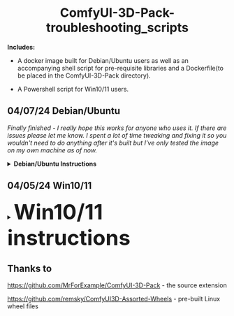 <h1 align="center">ComfyUI-3D-Pack-troubleshooting_scripts</h1>

  <strong>Includes:</strong>
    <br>
  - A docker image built for Debian/Ubuntu users as well as an accompanying shell script for pre-requisite libraries and a Dockerfile(to be placed in the ComfyUI-3D-Pack directory).


  - A Powershell script for Win10/11 users.


## 04/07/24 Debian/Ubuntu
*Finally finished - I really hope this works for anyone who uses it. If there are issues please let me know. I spent a lot of time tweaking and fixing it so you wouldn't need to do anything after it's built but I've only tested the image on my own machine as of now.*

<details>
<summary>
<b>Debian/Ubuntu Instructions</b>
</summary>

---

### Download and Run the Script
Download and run the script first - you can run the script from wherever just be sure to run with administrative (sudo) access. Place the Dockerfile in your ComfyUI-3D-Pack folder root - backup or replace the original.

- **[bash script](https://github.com/slbillups/ComfyUI-3D-Pack-troubleshooting_scripts/blob/main/ubuntu_build.sh)**
- **[Dockerfile](https://github.com/slbillups/ComfyUI-3D-Pack-troubleshooting_scripts/blob/main/Dockerfile)**

The shell script will ensure you have an up-to-date Docker CLI along with the necessary NVIDIA container/runtime for Docker + relevant OpenGL libraries.

> :warning: **WARNING:**  
> **After the script finishes, LOG OUT** and back in. If you have issues with building the image and I can't help you - you'll likely have to restart by re-running this script.

### Pull and Build the Image

[![Build with Docker](https://img.shields.io/badge/Build%20with-Docker-blue?logo=docker)](https://hub.docker.com/r/sbillups/comfy3d:ubuntu)


```Dockerfile
docker pull sbillups/comfy3d:ubuntu
```
<br>
Use the same command that the source repository uses to build:<br>
<br>

```bash
docker build -t comfy3d . && docker run --rm -it -p 8188:8188 --gpus all comfy3d
```
</details>
</details>

## 04/05/24 Win10/11

<details>
<summary> 
<font size="8"><b>Win10/11 instructions</b></font>
</summary>


***
 

## step-by-step guide

1. create a new clone of ConfyUI with the 3D Pack extension.

```shell
git clone https://github.com/comfyanonymous/ComfyUI

git clone 

https://github.com/MrForExample/ComfyUI-3D-Pack .\ComfyUI\Custom_Nodes\
```

2. place the .ps1 script into the root directory of ComfyUI however you want.

3. Run the script(via an Administrator Miniconda/Conda Powershell terminal).

4. After completion, the script will launch a ComfyUI instance with --listen 0.0.0.0 at the default port - i.e localhost:8188 

> [!IMPORTANT]
> The extension will break ComfyUI's litegraph web GUI if it isnt run with --listen 0.0.0.0/127.0.0.1/etc, this is a necessity for thr extension to run; and one of the reasons I personally prefer to keep this ComfyUI instance seperated from my other main instance.


## Script breakdown

<details>
<summary>option 1</summary>installs everything including the Chocolately package manager/git CLI if not already installed.
</details>

<details>
<summary>option 2</summary>assumes you have the necessary MSVC libraries and cuda runtime/cuda-toolkit installed. If the script fails, and its related to xformers, torch, cuda or onnxruntime, its likely due to a missing package - you can either run option 1 or download the missing package below.
</details>

If you have issues using the script, I'll do my best to assist however if you are running it in a newly built environment as I explained at the top; there shouldn't be any issues.

## packages installes via the script


 And then it's just:



+ [MSVC2022 build tools](https://visualstudio.microsoft.com/downloads/#build-tools-for-visual-studio-2022)

+ MSVC Clang + Clang Toolkit - be sure to download those components after installing build tools.

+ [Cuda-toolkit - although in the script I'd recommend getting the latest through their site](https://developer.nvidia.com/cuda-downloads)

+ [If you really need it - Python 3.11.8](https://www.python.org/downloads/release/python-3118/) 

</details>

## Thanks to

https://github.com/MrForExample/ComfyUI-3D-Pack - the source extension

https://github.com/remsky/ComfyUI3D-Assorted-Wheels - pre-built Linux wheel files
